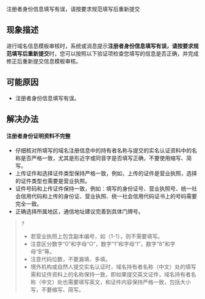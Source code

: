 ﻿注册者身份信息填写有误，请按要求规范填写后重新提交

## 现象描述
进行域名信息模板审核时，系统或消息提示**注册者身份信息填写有误，请按要求规范填写后重新提交**时，您可以按照以下验证项检查您填写的信息是否正确，并完成修正后重新提交信息模板审核。

## 可能原因
- 注册者身份信息填写有误。



## 解决办法
#### 注册者身份证明资料不完整
- 仔细核对所填写的域名注册信息中的持有者名称与提交的实名认证资料中的名称是否严格一致，尤其是形近字或同音字是否填写正确，不要使用缩写、简写。
- 上传证件和选择证件类型保持严格一致，例如，上传的证件是营业执照，选择的证件类型也需要是营业执照。
- 证件号码和上传证件保持一致，例如：填写的身份证号、营业执照号、统一社会信用代码和上传的身份证、营业执照、统一社会信用代码证书上的号码需要完全一致。
- 正确选择所属地区，通信地址建议完善到具体门牌号。
>?
>- 若营业执照上包含副本编号，如（1-1），则不需要填写。
>- 注意区分数字“0”和字母“O”，数字“1”和字母“I”，数字“8”和字母“B”等。
>- 注意代码位数，不要漏填、多填。
>- 境外机构或自然人提交实名认证时，域名持有者名称（中文）处的填写需和证件资料上的名称保持一致，即如果提交英文证件，域名持有者名称（中文）处也需要填写英文，和证件内容保持严格一致，包括大小写，不要缩写、简写。
